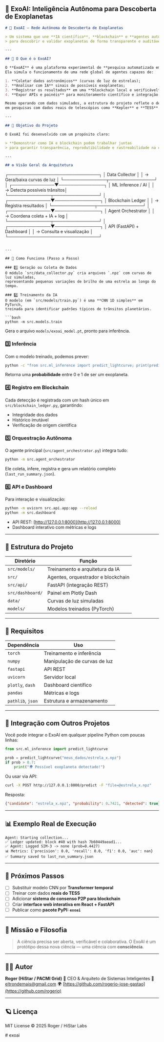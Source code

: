 

## 🚀 ExoAI: Inteligência Autônoma para Descoberta de Exoplanetas

```markdown
# 🌌 ExoAI — Rede Autônoma de Descoberta de Exoplanetas

> Um sistema que une **IA científica**, **blockchain** e **agentes autônomos**
> para descobrir e validar exoplanetas de forma transparente e auditável.

---

## 🧩 O Que é o ExoAI?

O **ExoAI** é uma plataforma experimental de **pesquisa automatizada em astrofísica**.  
Ela simula o funcionamento de uma rede global de agentes capazes de:

1. **Coletar dados astronômicos** (curvas de luz de estrelas);
2. **Analisar com IA** sinais de possíveis exoplanetas;
3. **Registrar os resultados** em uma **blockchain local e verificável**;
4. **Expor APIs e painéis** para monitoramento científico e integração externa.

Mesmo operando com dados simulados, a estrutura do projeto reflete o design usado
em pesquisas com dados reais de telescópios como **Kepler** e **TESS**.

---

## 🎯 Objetivo do Projeto

O ExoAI foi desenvolvido com um propósito claro:

> **Demonstrar como IA e blockchain podem trabalhar juntas
> para garantir transparência, reprodutibilidade e rastreabilidade na ciência.**

---

## ⚙️ Visão Geral da Arquitetura

```

┌──────────────────────────────┐
│        Data Collector         │
│  → Gera/baixa curvas de luz   │
└──────────────┬───────────────┘
│
┌──────────────▼───────────────┐
│       ML Inference / AI      │
│  → Detecta possíveis trânsitos│
└──────────────┬───────────────┘
│
┌──────────────▼───────────────┐
│       Blockchain Ledger       │
│  → Registra resultados         │
└──────────────┬───────────────┘
│
┌──────────────▼───────────────┐
│     Agent Orchestrator       │
│  → Coordena coleta + IA + log │
└──────────────┬───────────────┘
│
┌──────────────▼───────────────┐
│  API (FastAPI) + Dashboard   │
│  → Consulta e visualização    │
└──────────────────────────────┘

````

---

## 🧠 Como Funciona (Passo a Passo)

### 1️⃣ Geração ou Coleta de Dados
O módulo `src/data_collector.py` cria arquivos `.npz` com curvas de luz simuladas,
representando pequenas variações de brilho de uma estrela ao longo do tempo.

### 2️⃣ Treinamento da IA
O modelo (em `src/models/train.py`) é uma **CNN 1D simples** em PyTorch,
treinada para identificar padrões típicos de trânsitos planetários.

```bash
python -m src.models.train
````

Gera o arquivo `models/exoai_model.pt`, pronto para inferência.

### 3️⃣ Inferência

Com o modelo treinado, podemos prever:

```bash
python -c "from src.ml_inference import predict_lightcurve; print(predict_lightcurve('data/SIM-1.npz'))"
```

Retorna uma **probabilidade** entre 0 e 1 de ser um exoplaneta.

### 4️⃣ Registro em Blockchain

Cada detecção é registrada com um hash único em `src/blockchain_ledger.py`, garantindo:

* Integridade dos dados
* Histórico imutável
* Verificação de origem científica

### 5️⃣ Orquestração Autônoma

O agente principal (`src/agent_orchestrator.py`) integra tudo:

```bash
python -m src.agent_orchestrator
```

Ele coleta, infere, registra e gera um relatório completo (`last_run_summary.json`).

### 6️⃣ API e Dashboard

Para interação e visualização:

```bash
python -m uvicorn src.api.app:app --reload
python -m src.dashboard
```

* API REST: [http://127.0.0.1:8000](http://127.0.0.1:8000)
* Dashboard interativo com métricas e logs

---

## 🔬 Estrutura do Projeto

| Diretório        | Função                             |
| ---------------- | ---------------------------------- |
| `src/models/`    | Treinamento e arquitetura da IA    |
| `src/`           | Agentes, orquestrador e blockchain |
| `src/api/`       | FastAPI (integração REST)          |
| `src/dashboard/` | Painel em Plotly Dash              |
| `data/`          | Curvas de luz simuladas            |
| `models/`        | Modelos treinados (PyTorch)        |

---

## 🧰 Requisitos

| Dependência       | Uso                          |
| ----------------- | ---------------------------- |
| `torch`           | Treinamento e inferência     |
| `numpy`           | Manipulação de curvas de luz |
| `fastapi`         | API REST                     |
| `uvicorn`         | Servidor local               |
| `plotly`, `dash`  | Dashboard científico         |
| `pandas`          | Métricas e logs              |
| `pathlib`, `json` | Estrutura e armazenamento    |

---

## 🧩 Integração com Outros Projetos

Você pode integrar o ExoAI em qualquer pipeline Python com poucas linhas:

```python
from src.ml_inference import predict_lightcurve

prob = predict_lightcurve("meus_dados/estrela_x.npz")
if prob > 0.7:
    print("🌍 Possível exoplaneta detectado!")
```

Ou usar via API:

```bash
curl -X POST http://127.0.0.1:8000/predict -F "file=@estrela_x.npz"
```

Resposta:

```json
{"candidate": "estrela_x.npz", "probability": 0.7421, "detected": true}
```

---

## 📊 Exemplo Real de Execução

```
Agent: Starting collection...
✅ Ledger updated: block #40 with hash 7b60449aead1...
✅ Agent: Logged SIM-3 -> none (prob=0.4427)
📊 Metrics: {'precision': 0.0, 'recall': 0.0, 'f1': 0.0, 'auc': nan}
✅ Summary saved to last_run_summary.json
```

---

## 🧩 Próximos Passos

* [ ] Substituir modelo CNN por **Transformer temporal**
* [ ] Treinar com dados **reais do TESS**
* [ ] Adicionar **sistema de consenso P2P para blockchain**
* [ ] Criar **interface web interativa em React + FastAPI**
* [ ] Publicar como **pacote PyPI: `exoai`**

---

## 🌠 Missão e Filosofia

> A ciência precisa ser aberta, verificável e colaborativa.
> O ExoAI é um protótipo dessa nova ciência — uma ciência com **consciência**.

---

## 🧑‍🚀 Autor

**Roger (HiStar / PACMI Grid)**
🧭 CEO & Arquiteto de Sistemas Inteligentes
📧 [eltrondemais@gmail.com](mailto:eltrondemais@gmail.com)
🌍 [https://github.com/rogerio-jose-gastao](https://github.com/rogerio)

---

## 🪐 Licença

MIT License © 2025 Roger / HiStar Labs

#   e x o a i 
 
 